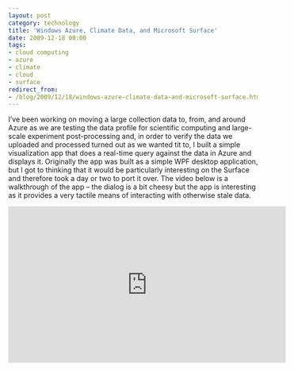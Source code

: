 ```yaml
---
layout: post
category: technology
title: 'Windows Azure, Climate Data, and Microsoft Surface'
date: 2009-12-18 00:00
tags:
- cloud computing
- azure
- climate
- cloud
- surface
redirect_from:
- /blog/2009/12/18/windows-azure-climate-data-and-microsoft-surface.html
---
```

I’ve been working on moving a large collection data to, from, and around Azure 
as we are testing the data profile for scientific computing and large-scale 
experiment post-processing and, in order to verify the data we uploaded and 
processed turned out as we wanted tit to, I built a simple visualization app 
that does a real-time query against the data in Azure and displays it. 
Originally the app was built as a simple WPF desktop application, but I got to 
thinking that it would be particularly interesting on the Surface and therefore 
took a day or two to port it over. The video below is a walkthrough of the 
app – the dialog is a bit cheesy but the app is interesting as it provides a 
very tactile means of interacting with otherwise stale data.

<div class="embed-container">
    <iframe width="560" height="315" src="https://www.youtube.com/embed/bkUmhDP-MBI" frameborder="0" allowfullscreen></iframe>
</div>